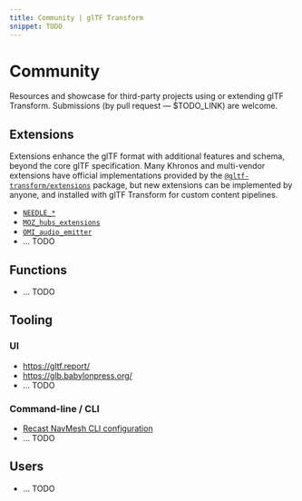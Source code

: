 ```yaml
---
title: Community | glTF Transform
snippet: TODO
---
```


# Community

Resources and showcase for third-party projects using or extending glTF Transform. Submissions (by pull request — $TODO_LINK) are welcome.

## Extensions

Extensions enhance the glTF format with additional features and schema, beyond the core glTF specification. Many Khronos and multi-vendor extensions have official implementations provided by the [`@gltf-transform/extensions`](/extensions) package, but new extensions can be implemented by anyone, and installed with glTF Transform for custom content pipelines.

- [`NEEDLE_*`](https://engine.needle.tools/docs/technical-overview.html#vendor-specific-gltf-extensions-needle)
- [`MOZ_hubs_extensions`](https://github.com/omigroup/omi-gltf-transform)
- [`OMI_audio_emitter`](https://github.com/omigroup/omi-gltf-transform)
- ... TODO

## Functions

- ... TODO

## Tooling

### UI

- https://gltf.report/
- https://glb.babylonpress.org/
- ... TODO

### Command-line / CLI

- [Recast NavMesh CLI configuration](https://github.com/donmccurdy/glTF-Transform-Recast-Config)
- ... TODO

## Users

- ... TODO
